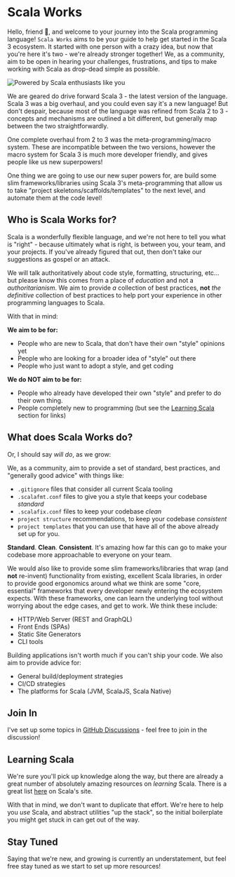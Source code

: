 # Scala Works

Hello, friend 👋, and welcome to your journey into the Scala programming
language! `Scala Works` aims to be your guide to help get started in the Scala 3
ecosystem. It started with one person with a crazy idea, but now that you're
here it's two - we're already stronger together! We, as a community, aim to be
open in hearing your challenges, frustrations, and tips to make working with
Scala as drop-dead simple as possible.

![Powered by Scala enthusiasts like you](https://img.shields.io/badge/dynamic/json?color=red&label=Powered%20%20By&query=%24.stargazers_count&suffix=%20Scala%20Enthusiasts&url=https%3A%2F%2Fapi.github.com%2Frepos%2Fscala-works%2Fscala-works)

We are geared do drive forward Scala 3 - the latest version of the language.
Scala 3 was a big overhaul, and you could even say it's a new language! But
don't despair, because most of the language was refined from Scala 2 to 3 -
concepts and mechanisms are outlined a bit different, but generally map between
the two straightforwardly.

One complete overhaul from 2 to 3 was the meta-programming/macro system. These
are incompatible between the two versions, however the macro system for Scala 3
is much more developer friendly, and gives people like us new superpowers!

One thing we are going to use our new super powers for, are build some slim
frameworks/libraries using Scala 3's meta-programming that allow us to take
"project skeletons/scaffolds/templates" to the next level, and automate them at
the code level!

## Who is Scala Works for?

Scala is a wonderfully flexible language, and we're not here to tell you what is
"right" - because ultimately what is right, is between you, your team, and your
projects. If you've already figured that out, then don't take our suggestions as
gospel or an attack.

We will talk authoritatively about code style, formatting, structuring, etc...
but please know this comes from a place of _education_ and not a
_authoritarianism_. We aim to provide _a_ collection of best practices, **not**
_the definitive_ collection of best practices to help port your experience in
other programming languages to Scala.

With that in mind:

**We aim to be for:**

- People who are new to Scala, that don't have their own "style" opinions yet
- People who are looking for a broader idea of "style" out there
- People who just want to adopt a style, and get coding

**We do NOT aim to be for:**

- People who already have developed their own "style" and prefer to do their own
  thing.
- People completely new to programming (but see the
  [Learning Scala](#learning-scala) section for links)

## What does Scala Works do?

Or, I should say _will do_, as we grow:

We, as a community, aim to provide a set of standard, best practices, and
"generally good advice" with things like:

- `.gitignore` files that consider all current Scala tooling
- `.scalafmt.conf` files to give you a style that keeps your codebase _standard_
- `.scalafix.conf` files to keep your codebase _clean_
- `project structure` recommendations, to keep your codebase _consistent_
- `project templates` that you can use that have all of the above already set up
  for you.

**Standard**. **Clean**. **Consistent**. It's amazing how far this can go to
make your codebase more approachable to everyone on your team.

We would also like to provide some slim frameworks/libraries that wrap (and
**not** re-invent) functionality from existing, excellent Scala libraries, in
order to provide good ergonomics around what we think are some "core, essential"
frameworks that every developer newly entering the ecosystem expects. With these
frameworks, one can learn the underlying tool without worrying about the edge
cases, and get to work. We think these include:

- HTTP/Web Server (REST and GraphQL)
- Front Ends (SPAs)
- Static Site Generators
- CLI tools

Building applications isn't worth much if you can't ship your code. We also aim
to provide advice for:

- General build/deployment strategies
- CI/CD strategies
- The platforms for Scala (JVM, ScalaJS, Scala Native)

## Join In

I've set up some topics in
[GitHub Discussions](https://github.com/scala-works/scala-works/discussions) -
feel free to join in the discussion!

## Learning Scala

We're sure you'll pick up knowledge along the way, but there are already a great
number of absolutely amazing resources on _learning_ Scala. There is a great
list [here](https://docs.scala-lang.org/learn.html) on Scala's site.

With that in mind, we don't want to duplicate that effort. We're here to help
you _use_ Scala, and abstract utilities "up the stack", so the initial
boilerplate you might get stuck in can get out of the way.

## Stay Tuned

Saying that we're new, and growing is currently an understatement, but feel free
stay tuned as we start to set up more resources!
